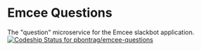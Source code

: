 # Emcee Questions
The "question" microservice for the Emcee slackbot application.
[ ![Codeship Status for pbontrag/emcee-questions](https://app.codeship.com/projects/5dbec990-d946-0135-c3b1-1e9b43535f9e/status?branch=master)](https://app.codeship.com/projects/263848)
